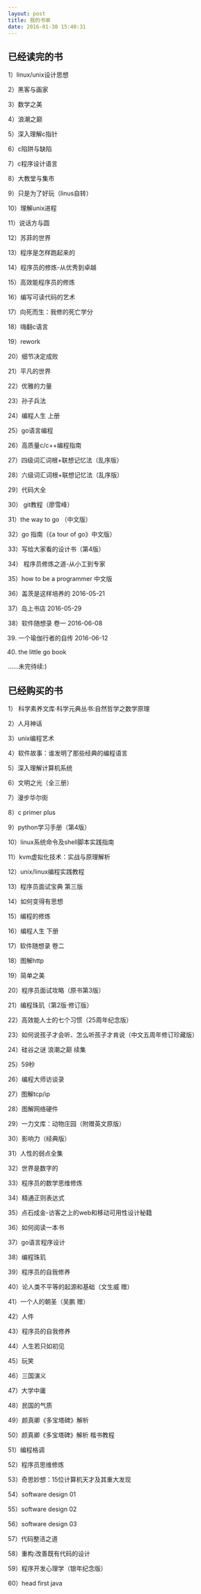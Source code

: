 ```yaml
---
layout: post
title: 我的书单
date: 2016-01-30 15:40:31
---
```


## 已经读完的书

1）linux/unix设计思想

2）黑客与画家

3）数学之美

4）浪潮之巅

5）深入理解c指针

6）c陷阱与缺陷

7）c程序设计语言

8）大教堂与集市

9）只是为了好玩（linus自转）

10）理解unix进程

11）说话方与圆

12）苏菲的世界

13）程序是怎样跑起来的

14）程序员的修炼-从优秀到卓越

15）高效能程序员的修炼

16）编写可读代码的艺术

17）向死而生：我修的死亡学分

18）嗨翻c语言

19）rework

20）细节决定成败

21）平凡的世界

22）优雅的力量

23）孙子兵法

24）编程人生 上册

25）go语言编程

26）高质量c/c++编程指南

27）四级词汇词根+联想记忆法（乱序版）

28）六级词汇词根+联想记忆法（乱序版）

29）代码大全

30） git教程（廖雪峰）

31）the way to go （中文版）

32）go 指南（《a tour of go》中文版）

33）写给大家看的设计书（第4版）

34） 程序员修炼之道-从小工到专家

35）how to be a programmer 中文版

36）盖茨是这样培养的 2016-05-21

37）岛上书店 2016-05-29

38）软件随想录 卷一 2016-06-08

39) 一个瑜伽行者的自传  2016-06-12

40) the little go book

......未完待续:)

## 已经购买的书

1） 科学素养文库·科学元典丛书:自然哲学之数学原理

2）人月神话

3）unix编程艺术

4）软件故事：谁发明了那些经典的编程语言

5）深入理解计算机系统

6）文明之光（全三册）

7）漫步华尔街

8）c primer plus

9）python学习手册（第4版）

10）linux系统命令及shell脚本实践指南

11）kvm虚拟化技术：实战与原理解析

12）unix/linux编程实践教程

13）程序员面试宝典 第三版

14）如何变得有思想

15）编程的修炼

16）编程人生 下册

17）软件随想录 卷二

18）图解http

19）简单之美

20）程序员面试攻略（原书第3版）

21）编程珠玑（第2版·修订版）

22）高效能人士的七个习惯（25周年纪念版）

23）如何说孩子才会听、怎么听孩子才肯说（中文五周年修订珍藏版）

24）硅谷之谜 浪潮之巅 续集

25）59秒

26）编程大师访谈录

27）图解tcp/ip

28）图解网络硬件

29）一力文库：动物庄园（附赠英文原版）

30）影响力（经典版）

31）人性的弱点全集

32）世界是数字的

33）程序员的数学思维修炼

34）精通正则表达式

35）点石成金-访客之上的web和移动可用性设计秘籍

36）如何阅读一本书

37）go语言程序设计

38）编程珠玑

39）程序员的自我修养

40）论人类不平等的起源和基础（文生威 赠）

41）一个人的朝圣（吴鹏 赠）

42）人件

43）程序员的自我修养

44）人生若只如初见

45）玩笑

46）三国演义

47）大学中庸

48）民国的气质

49）颜真卿《多宝塔碑》解析

50）颜真卿《多宝塔碑》解析 楷书教程

51）编程格调

52）程序员思维修炼

53）奇思妙想：15位计算机天才及其重大发现

54）software design 01

55）software design 02

56）software design 03

57）代码整洁之道

58）重构:改善既有代码的设计

59）程序开发心理学（银年纪念版）

60）head first java

